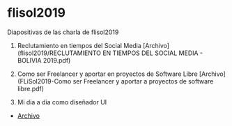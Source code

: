 # flisol2019

Diapositivas de las charla de flisol2019

1. Reclutamiento en tiempos del Social Media
[Archivo](flisol2019/RECLUTAMIENTO EN TIEMPOS DEL SOCIAL MEDIA - BOLIVIA 2019.pdf)

2. Como ser Freelancer y aportar en proyectos de Software Libre
[Archivo](FLiSol2019-Como ser Freelancer y aportar a proyectos de software libre.pdf)

3. Mi dia a dia como diseñador UI
* [Archivo](mi-dia-a-dia-como-design-ui)